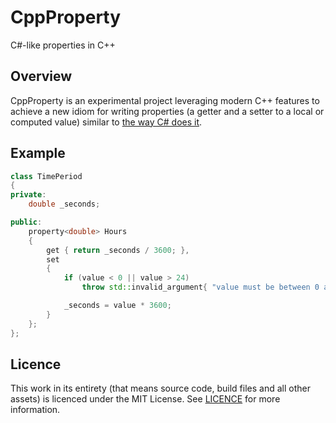 # CppProperty

C#-like properties in C++

## Overview

CppProperty is an experimental project leveraging modern C++ features to achieve a new idiom for writing properties (a getter and a setter to a local or computed value) similar to [the way C# does it](https://docs.microsoft.com/en-us/dotnet/csharp/programming-guide/classes-and-structs/properties).

## Example

```cpp
class TimePeriod
{
private:
    double _seconds;

public:
    property<double> Hours
    {
        get { return _seconds / 3600; },
        set
        {
            if (value < 0 || value > 24)
                throw std::invalid_argument{ "value must be between 0 and 24." };

            _seconds = value * 3600;
        }
    };
};
```

## Licence

This work in its entirety (that means source code, build files and all other assets) is licenced under the MIT License. See [LICENCE](../../blob/master/LICENSE) for more information.
